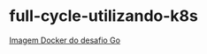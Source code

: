 # full-cycle-utilizando-k8s

[Imagem Docker do desafio Go](https://hub.docker.com/repository/docker/brandaogabriel7/go-challenge)